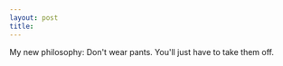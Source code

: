 ```yaml
---
layout: post
title: 
---
```


My new philosophy: Don't wear pants. You'll just have to take them off.
